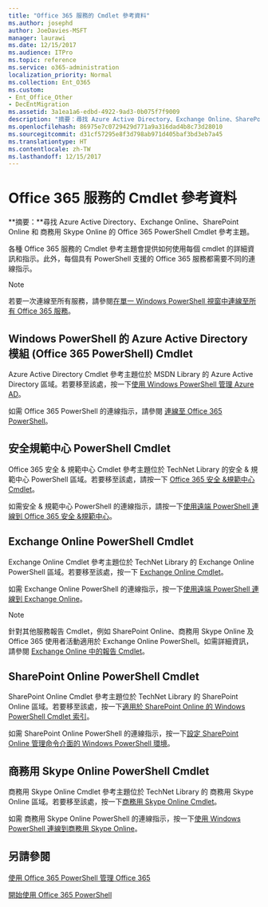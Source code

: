 ```yaml
---
title: "Office 365 服務的 Cmdlet 參考資料"
ms.author: josephd
author: JoeDavies-MSFT
manager: laurawi
ms.date: 12/15/2017
ms.audience: ITPro
ms.topic: reference
ms.service: o365-administration
localization_priority: Normal
ms.collection: Ent_O365
ms.custom:
- Ent_Office_Other
- DecEntMigration
ms.assetid: 3a1ea1a6-edbd-4922-9ad3-0b075f7f9009
description: "摘要：尋找 Azure Active Directory、Exchange Online、SharePoint Online 和 商務用 Skype Online 的 Office 365 PowerShell Cmdlet 參考主題。"
ms.openlocfilehash: 86975e7c0729429d771a9a316dad4b8c73d28010
ms.sourcegitcommit: d31cf57295e8f3d798ab971d405baf3bd3eb7a45
ms.translationtype: HT
ms.contentlocale: zh-TW
ms.lasthandoff: 12/15/2017
---
```

# <a name="cmdlet-references-for-office-365-services"></a>Office 365 服務的 Cmdlet 參考資料

 **摘要：**尋找 Azure Active Directory、Exchange Online、SharePoint Online 和 商務用 Skype Online 的 Office 365 PowerShell Cmdlet 參考主題。
  
各種 Office 365 服務的 Cmdlet 參考主題會提供如何使用每個 cmdlet 的詳細資訊和指示。此外，每個具有 PowerShell 支援的 Office 365 服務都需要不同的連線指示。
  
> [!NOTE]
> 若要一次連線至所有服務，請參閱[在單一 Windows PowerShell 視窗中連線至所有 Office 365 服務](connect-to-all-office-365-services-in-a-single-windows-powershell-window.md)。 
  
## <a name="azure-active-directory-module-for-windows-powershell-office-365-powershell-cmdlets"></a>Windows PowerShell 的 Azure Active Directory 模組 (Office 365 PowerShell) Cmdlet

Azure Active Directory Cmdlet 參考主題位於 MSDN Library 的 Azure Active Directory 區域。若要移至該處，按一下[使用 Windows PowerShell 管理 Azure AD](https://go.microsoft.com/fwlink/p/?LinkId=691475)。
  
如需 Office 365 PowerShell 的連線指示，請參閱 [連線至 Office 365 PowerShell](connect-to-office-365-powershell.md)。
  
## <a name="security-amp-compliance-center-powershell-cmdlets"></a>安全規範中心 PowerShell Cmdlet

Office 365 安全 &amp; 規範中心 Cmdlet 參考主題位於 TechNet Library 的安全 &amp; 規範中心 PowerShell 區域。若要移至該處，請按一下 [Office 365 安全 &amp;規範中心 Cmdlet](https://go.microsoft.com/fwlink/p/?LinkId=627085)。
  
如需安全 &amp; 規範中心 PowerShell 的連線指示，請按一下[使用遠端 PowerShell 連線到 Office 365 安全 &amp;規範中心](https://go.microsoft.com/fwlink/p/?LinkId=627084)。
  
## <a name="exchange-online-powershell-cmdlets"></a>Exchange Online PowerShell Cmdlet

Exchange Online Cmdlet 參考主題位於 TechNet Library 的 Exchange Online PowerShell 區域。若要移至該處，按一下 [Exchange Online Cmdlet](https://go.microsoft.com/fwlink/p/?LinkID=328213)。
  
如需 Exchange Online PowerShell 的連線指示，按一下[使用遠端 PowerShell 連線到 Exchange Online](https://go.microsoft.com/fwlink/p/?LinkId=396554)。
  
> [!NOTE]
> 針對其他服務報告 Cmdlet，例如 SharePoint Online、商務用 Skype Online 及 Office 365 使用者活動適用於 Exchange Online PowerShell。如需詳細資訊，請參閱 [Exchange Online 中的報告 Cmdlet](https://go.microsoft.com/fwlink/p/?LinkId=691595)。 
  
## <a name="sharepoint-online-powershell-cmdlets"></a>SharePoint Online PowerShell Cmdlet

SharePoint Online Cmdlet 參考主題位於 TechNet Library 的 SharePoint Online 區域。若要移至該處，按一下[適用於 SharePoint Online 的 Windows PowerShell Cmdlet 索引](https://go.microsoft.com/fwlink/p/?LinkId=691476)。
  
如需 SharePoint Online PowerShell 的連線指示，按一下[設定 SharePoint Online 管理命令介面的 Windows PowerShell 環境](https://go.microsoft.com/fwlink/p/?LinkId=691603)。
  
## <a name="skype-for-business-online-powershell-cmdlets"></a>商務用 Skype Online PowerShell Cmdlet

商務用 Skype Online Cmdlet 參考主題位於 TechNet Library 的 商務用 Skype Online 區域。若要移至該處，按一下[商務用 Skype Online Cmdlet](https://go.microsoft.com/fwlink/p/?LinkId=691474)。
  
如需 商務用 Skype Online PowerShell 的連線指示，按一下[使用 Windows PowerShell 連線到商務用 Skype Online](https://go.microsoft.com/fwlink/p/?LinkId=691607)。
  
## <a name="see-also"></a>另請參閱

#### 

[使用 Office 365 PowerShell 管理 Office 365](manage-office-365-with-office-365-powershell.md)
  
[開始使用 Office 365 PowerShell](getting-started-with-office-365-powershell.md)

